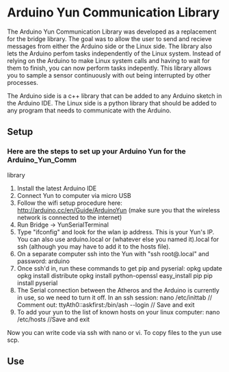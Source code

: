 # Arduino Yun Communication Library
The Arduino Yun Communication Library was developed as a replacement 
for the bridge library.  The goal was to allow the user to send and recieve 
messages from either the Arduino side or the Linux side.  The library also lets the 
Arduino perfom tasks independently of the Linux system.  Instead of relying 
on the Arduino to make Linux system calls and having to wait for them to finish,
you can now perform tasks indepently.  This library allows you to sample a sensor 
continuously with out being interrupted by other processes.

The Arduino side is a c++ library that can be added to any Arduino sketch 
in the Arduino IDE.  The Linux side is a python library that should be added 
to any program that needs to communicate with the Arduino.


## Setup
### Here are the steps to set up your Arduino Yun for the Arduino_Yun_Comm
library

1. Install the latest Arduino IDE 
2. Connect Yun to computer via micro USB
3. Follow the wifi setup procedure here: http://arduino.cc/en/Guide/ArduinoYun
(make sure you that the wireless network is connected to the internet)
4. Run Bridge -> YunSerialTerminal
5. Type "ifconfig" and look for the wlan ip address.  This is your Yun's IP. 
 You can also use arduino.local or (whatever else you named it).local for ssh 
(although you may have to add it to the hosts file).
6. On a separate computer ssh into the Yun with "ssh root@<name of yun>.local" and password: arduino
7. Once ssh'd in, run these commands to get pip and pyserial:
	opkg update
	opkg install distribute
 	opkg install python-openssl
	easy_install pip
 	pip install pyserial
8. The Serial connection between the Atheros and the Arduino is currently in 
use, so we need to turn it off.  In an ssh session:
	nano /etc/inittab
	// Comment out:
	ttyAth0::askfirst:/bin/ash --login
	// Save and exit
9. To add your yun to the list of known hosts on your linux computer:
	nano /etc/hosts
	<ip of Yun> <name of Yun> 
	//Save and exit

Now you can write code via ssh with nano or vi.  To copy files to the yun 
use scp. 

## Use



